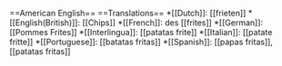 ==American English==
==Translations==
*[[Dutch]]: [[frieten]]
*[[English(British)]]: [[Chips]]
*[[French]]: des [[frites]]
*[[German]]: [[Pommes Frites]]
*[[Interlingua]]: [[patatas frite]]
*[[Italian]]: [[patate fritte]]
*[[Portuguese]]: [[batatas fritas]]
*[[Spanish]]: [[papas fritas]], [[patatas fritas]]